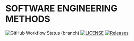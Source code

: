 # SOFTWARE ENGINEERING METHODS

![GitHub Workflow Status (branch)](https://img.shields.io/github/actions/workflow/status/PureIrony/sem/main.yml?branch=master)
[![LICENSE](https://img.shields.io/github/license/PureIrony/sem.svg?style=flat-square)](https://github.com/PureIrony/sem/blob/master/LICENSE)
[![Releases](https://img.shields.io/github/release/PureIrony/sem/all.svg?style=flat-square)](https://github.com/PureIrony/sem/releases)